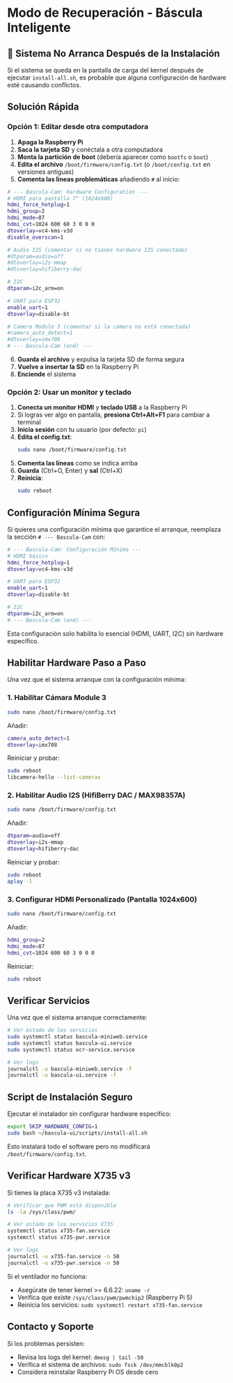 # Modo de Recuperación - Báscula Inteligente

## 🚨 Sistema No Arranca Después de la Instalación

Si el sistema se queda en la pantalla de carga del kernel después de ejecutar `install-all.sh`, es probable que alguna configuración de hardware esté causando conflictos.

## Solución Rápida

### Opción 1: Editar desde otra computadora

1. **Apaga la Raspberry Pi**
2. **Saca la tarjeta SD** y conéctala a otra computadora
3. **Monta la partición de boot** (debería aparecer como `bootfs` o `boot`)
4. **Edita el archivo** `/boot/firmware/config.txt` (o `/boot/config.txt` en versiones antiguas)
5. **Comenta las líneas problemáticas** añadiendo `#` al inicio:

```bash
# --- Bascula-Cam: Hardware Configuration ---
# HDMI para pantalla 7" (1024x600)
hdmi_force_hotplug=1
hdmi_group=2
hdmi_mode=87
hdmi_cvt=1024 600 60 3 0 0 0
dtoverlay=vc4-kms-v3d
disable_overscan=1

# Audio I2S (comentar si no tienes hardware I2S conectado)
#dtparam=audio=off
#dtoverlay=i2s-mmap
#dtoverlay=hifiberry-dac

# I2C
dtparam=i2c_arm=on

# UART para ESP32
enable_uart=1
dtoverlay=disable-bt

# Camera Module 3 (comentar si la cámara no está conectada)
#camera_auto_detect=1
#dtoverlay=imx708
# --- Bascula-Cam (end) ---
```

6. **Guarda el archivo** y expulsa la tarjeta SD de forma segura
7. **Vuelve a insertar la SD** en la Raspberry Pi
8. **Enciende** el sistema

### Opción 2: Usar un monitor y teclado

1. **Conecta un monitor HDMI** y **teclado USB** a la Raspberry Pi
2. Si logras ver algo en pantalla, **presiona Ctrl+Alt+F1** para cambiar a terminal
3. **Inicia sesión** con tu usuario (por defecto: `pi`)
4. **Edita el config.txt**:
   ```bash
   sudo nano /boot/firmware/config.txt
   ```
5. **Comenta las líneas** como se indica arriba
6. **Guarda** (Ctrl+O, Enter) y **sal** (Ctrl+X)
7. **Reinicia**:
   ```bash
   sudo reboot
   ```

## Configuración Mínima Segura

Si quieres una configuración mínima que garantice el arranque, reemplaza la sección `# --- Bascula-Cam` con:

```bash
# --- Bascula-Cam: Configuración Mínima ---
# HDMI básico
hdmi_force_hotplug=1
dtoverlay=vc4-kms-v3d

# UART para ESP32
enable_uart=1
dtoverlay=disable-bt

# I2C
dtparam=i2c_arm=on
# --- Bascula-Cam (end) ---
```

Esta configuración solo habilita lo esencial (HDMI, UART, I2C) sin hardware específico.

## Habilitar Hardware Paso a Paso

Una vez que el sistema arranque con la configuración mínima:

### 1. Habilitar Cámara Module 3

```bash
sudo nano /boot/firmware/config.txt
```

Añadir:
```bash
camera_auto_detect=1
dtoverlay=imx708
```

Reiniciar y probar:
```bash
sudo reboot
libcamera-hello --list-cameras
```

### 2. Habilitar Audio I2S (HifiBerry DAC / MAX98357A)

```bash
sudo nano /boot/firmware/config.txt
```

Añadir:
```bash
dtparam=audio=off
dtoverlay=i2s-mmap
dtoverlay=hifiberry-dac
```

Reiniciar y probar:
```bash
sudo reboot
aplay -l
```

### 3. Configurar HDMI Personalizado (Pantalla 1024x600)

```bash
sudo nano /boot/firmware/config.txt
```

Añadir:
```bash
hdmi_group=2
hdmi_mode=87
hdmi_cvt=1024 600 60 3 0 0 0
```

Reiniciar:
```bash
sudo reboot
```

## Verificar Servicios

Una vez que el sistema arranque correctamente:

```bash
# Ver estado de los servicios
sudo systemctl status bascula-miniweb.service
sudo systemctl status bascula-ui.service
sudo systemctl status ocr-service.service

# Ver logs
journalctl -u bascula-miniweb.service -f
journalctl -u bascula-ui.service -f
```

## Script de Instalación Seguro

Ejecutar el instalador sin configurar hardware específico:

```bash
export SKIP_HARDWARE_CONFIG=1
sudo bash ~/bascula-ui/scripts/install-all.sh
```

Esto instalará todo el software pero no modificará `/boot/firmware/config.txt`.

## Verificar Hardware X735 v3

Si tienes la placa X735 v3 instalada:

```bash
# Verificar que PWM está disponible
ls -la /sys/class/pwm/

# Ver estado de los servicios X735
systemctl status x735-fan.service
systemctl status x735-pwr.service

# Ver logs
journalctl -u x735-fan.service -n 50
journalctl -u x735-pwr.service -n 50
```

Si el ventilador no funciona:
- Asegúrate de tener kernel >= 6.6.22: `uname -r`
- Verifica que existe `/sys/class/pwm/pwmchip2` (Raspberry Pi 5)
- Reinicia los servicios: `sudo systemctl restart x735-fan.service`

## Contacto y Soporte

Si los problemas persisten:
- Revisa los logs del kernel: `dmesg | tail -50`
- Verifica el sistema de archivos: `sudo fsck /dev/mmcblk0p2`
- Considera reinstalar Raspberry Pi OS desde cero
